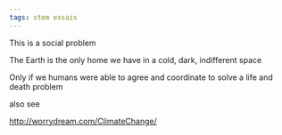 ```yaml
---
tags: stem essais
---
```


This is a social problem

The Earth is the only home we have in a cold, dark, indifferent space

Only if we humans were able to agree and coordinate to solve a life and death problem 


also see 

<http://worrydream.com/ClimateChange/>